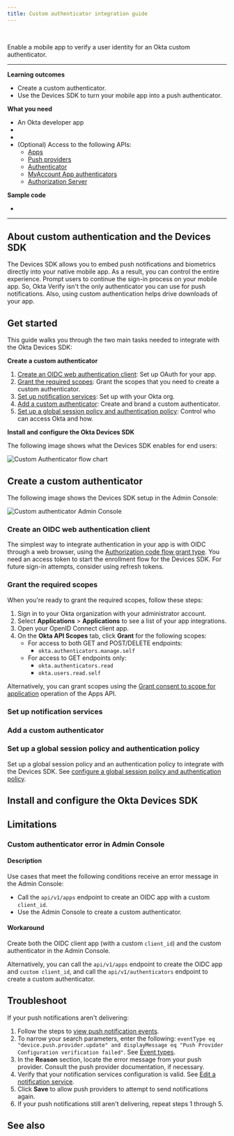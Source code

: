 ```yaml
---
title: Custom authenticator integration guide
---
```


<ApiLifecycle access="ie" /><br>

Enable a mobile app to verify a user identity for an Okta custom authenticator.

---
**Learning outcomes**

* Create a custom authenticator.
* Use the Devices SDK to turn your mobile app into a push authenticator.

**What you need**

* An Okta developer app
* <StackSnippet snippet="notifservicelink" inline />
* <StackSnippet snippet="appreq" inline />
* (Optional) Access to the following APIs:
  * [Apps](https://developer.okta.com/docs/api/openapi/okta-management/management/tag/Application/#tag/Application/operation/grantConsentToScope)
  * [Push providers](https://developer.okta.com/docs/api/openapi/okta-management/management/tag/PushProvider/#tag/PushProvider/operation/createPushProvider)
  * [Authenticator](https://developer.okta.com/docs/api/openapi/okta-management/management/tag/Authenticator/#tag/Authenticator/operation/createAuthenticator)
  * [MyAccount App authenticators](https://developer.okta.com/docs/api/openapi/okta-myaccount/myaccount/tag/AppAuthenticator/)
  * [Authorization Server](https://developer.okta.com/docs/api/openapi/okta-management/management/tag/AuthorizationServer/#tag/AuthorizationServer/operation/replaceAuthorizationServerPolicyRule)

**Sample code**

* <StackSnippet snippet="samplecode" />

---

## About custom authentication and the Devices SDK

The Devices SDK allows you to embed push notifications and biometrics directly into your native mobile app. As a result, you can control the entire experience. Prompt users to continue the sign-in process on your mobile app. So, Okta Verify isn't the only authenticator you can use for push notifications. Also, using custom authentication helps drive downloads of your app.

## Get started

This guide walks you through the two main tasks needed to integrate with the Okta Devices SDK:

**Create a custom authenticator**

1. [Create an OIDC web authentication client](#create-an-oidc-web-authentication-client): Set up OAuth for your app.
2. [Grant the required scopes](#grant-the-required-scopes): Grant the scopes that you need to create a custom authenticator.
3. [Set up notification services](#set-up-notification-services): Set up <StackSnippet snippet="notifservicelong" inline /> with your Okta org.
4. [Add a custom authenticator](#add-a-custom-authenticator): Create and brand a custom authenticator.
5. [Set up a global session policy and authentication policy](#set-up-a-global-session-policy-and-authentication-policy): Control who can access Okta and how.

**Install and configure the Okta Devices SDK**

<StackSnippet snippet="installandcongfiguresdk" />

The following image shows what the Devices SDK enables for end users:

<div class="three-quarter border">

![Custom Authenticator flow chart](/img/authenticators/authenticators-custom-authenticator-flowchart.png)

</div>

## Create a custom authenticator

The following image shows the Devices SDK setup in the Admin Console:

<div class="half border">

![Custom authenticator Admin Console](/img/authenticators/authenticators-custom-authenticator-admin-console.png)

</div>

### Create an OIDC web authentication client

The simplest way to integrate authentication in your app is with OIDC through a web browser, using the [Authorization code flow grant type](/docs/guides/implement-grant-type/authcode/main/). You need an access token to start the enrollment flow for the Devices SDK. For future sign-in attempts, consider using refresh tokens. <StackSnippet snippet="samplecode" inline />

<StackSnippet snippet="jwtbearernote" />

### Grant the required scopes

When you're ready to grant the required scopes, follow these steps:

1. Sign in to your Okta organization with your administrator account.
2. Select **Applications** > **Applications** to see a list of your app integrations.
3. Open your OpenID Connect client app.
4. On the **Okta API Scopes** tab, click **Grant** for the following scopes:
   * For access to both GET and POST/DELETE endpoints:
      * `okta.authenticators.manage.self`
   * For access to GET endpoints only:
      * `okta.authenticators.read`
      * `okta.users.read.self`

Alternatively, you can grant scopes using the [Grant consent to scope for application](/docs/reference/api/apps/#application-oauth-2-0-scope-consent-grant-operations) operation of the Apps API.

### Set up notification services

<StackSnippet snippet="notifserviceadminconsole" />

### Add a custom authenticator

<StackSnippet snippet="customauthenticatoradminconsole" />

### Set up a global session policy and authentication policy

Set up a global session policy and an authentication policy to integrate with the Devices SDK. See [configure a global session policy and authentication policy](/docs/guides/configure-signon-policy/main/).

## Install and configure the Okta Devices SDK

<StackSnippet snippet="sdksteps" />

## Limitations

### Custom authenticator error in Admin Console

#### Description

Use cases that meet the following conditions receive an error message in the Admin Console:

* Call the `api/v1/apps` endpoint to create an OIDC app with a custom `client_id`.
* Use the Admin Console to create a custom authenticator.

#### Workaround

Create both the OIDC client app (with a custom `client_id`) and the custom authenticator in the Admin Console.

Alternatively, you can call the `api/v1/apps` endpoint to create the OIDC app and `custom client_id`, and call the `api/v1/authenticators` endpoint to create a custom authenticator.

## Troubleshoot

If your push notifications aren't delivering:

1. Follow the steps to [view push notification events](https://help.okta.com/okta_help.htm?type=oie&id=ext-all-notification-services).
2. To narrow your search parameters, enter the following: `eventType eq "device.push.provider.update" and displayMessage eq "Push Provider Configuration verification failed"`. See [Event types](/docs/reference/api/event-types/).
3. In the **Reason** section, locate the error message from your push provider. Consult the push provider documentation, if necessary.
4. Verify that your notification services configuration is valid. See [Edit a notification service](https://help.okta.com/okta_help.htm?type=oie&id=ext-all-notification-services).
5. Click **Save** to allow push providers to attempt to send notifications again.
6. If your push notifications still aren't delivering, repeat steps 1 through 5.

## See also

<StackSnippet snippet="mobilesdk" />
